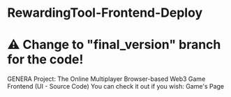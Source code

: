 # RewardingTool-Frontend-Deploy
# ⚠ Change to "final_version" branch for the code!

GENERA Project: The Online Multiplayer Browser-based Web3 Game Frontend (UI - Source Code) You can check it out if you wish: Game's Page
